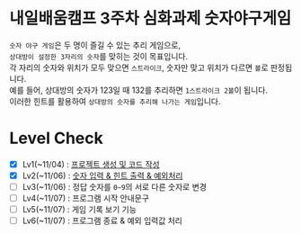 # 내일배움캠프 3주차 심화과제 숫자야구게임
`숫자 야구 게임`은 두 명이 즐길 수 있는 추리 게임으로,    
`상대방이 설정한 3자리의 숫자`를 맞히는 것이 목표입니다.   
각 자리의 숫자와 위치가 모두 맞으면 `스트라이크`, 숫자만 맞고 위치가 다르면 `볼`로 판정됩니다.   
예를 들어, 상대방의 숫자가 123일 때 132를 추리하면 `1스트라이크 2볼`이 됩니다.  
이러한 힌트를 활용하여 `상대방의 숫자를 추리해 나가는 게임`입니다.

# Level Check
- [x] Lv1(~11/04) : [프로젝트 생성 및 코드 작성](https://github.com/hamsik22/NBC_3W_NumBall/pull/1)
- [x] Lv2(~11/06) : [숫자 입력 & 힌트 출력 & 예외처리](https://github.com/hamsik22/NBC_3W_NumBall/pull/2)
- [ ] Lv3(~11/06) : 정답 숫자를 `0~9`의 서로 다른 숫자로 변경
- [ ] Lv4(~11/07) : 프로그램 시작 안내문구
- [ ] Lv5(~11/07) : 게임 기록 보기 기능
- [ ] Lv6(~11/07) : 프로그램 종료 & 예외 입력값 처리
